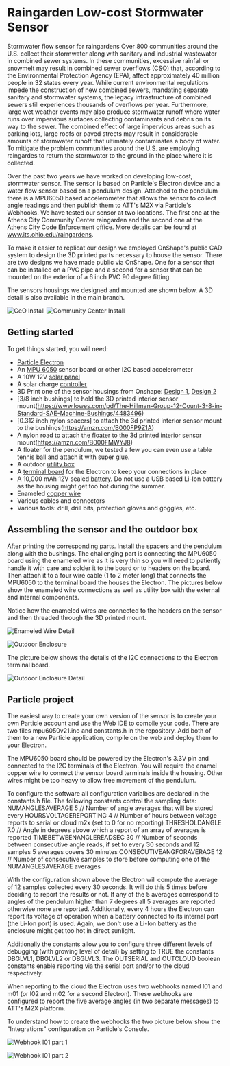 # Raingarden Low-cost Stormwater Sensor
Stormwater flow sensor for raingardens
Over 800 communities around the U.S. collect their stormwater along with sanitary and industrial wastewater in combined sewer systems. In these communities, excessive rainfall or snowmelt may result in combined sewer overflows (CSO) that, according to the Environmental Protection Agency (EPA), affect approximately 40 million people in 32 states every year. While current environmental regulations impede the construction of new combined sewers, mandating separate sanitary and stormwater systems, the legacy infrastructure of combined sewers still experiences thousands of overflows per year. Furthermore, large wet weather events may also produce stormwater runoff where water runs over impervious surfaces collecting contaminants and debris on its way to the sewer. The combined effect of large impervious areas such as parking lots, large roofs or paved streets may result in considerable amounts of stormwater runoff that ultimately contaminates a body of water. To mitigate the problem communities around the U.S. are employing raingardes to return the stormwater to the ground in the place where it is collected. 

Over the past two years we have worked on developing low-cost, stormwater sensor. The sensor is based on Particle's Electron device and a water flow sensor based on a pendulum design. Attached to the pendulum there is a MPU6050 based accelerometer that allows the sensor to collect angle readings and then publish them to ATT's M2X via Particle's Webhooks. We have tested our sensor at two locations. The first one at the Athens City Community Center raingarden and the second one at the Athens City Code Enforcement office. More details can be found at www.its.ohio.edu/raingardens.

To make it easier to replicat our design we employed OnShape's public CAD system to design the 3D printed parts necessary to house the sensor. There are two designs we have made public via OnShape. One for a sensor that can be installed on a PVC pipe and a second for a sensor that can be mounted on the exterior of a 6 inch PVC 90 degree fitting.

The sensors housings we designed and mounted are shown below. A 3D detail is also available in the main branch.

![CeO Install](https://raw.githubusercontent.com/OUSmartInfrastructure/raingardenSensor/master/images/athensCeOInstall.jpg) 
![Community Center Install](https://raw.githubusercontent.com/OUSmartInfrastructure/raingardenSensor/master/images/athensCommCenterInstall.png) 

## Getting started
To get things started, you will need:
 - [Particle Electron](https://www.particle.io/products/hardware)
 - An [MPU 6050](https://www.sparkfun.com/products/11028) sensor board or other I2C based accelerometer
 - A 10W 12V [solar panel](https://www.amazon.com/ALEKO%C2%AE-10W-10-Watt-%20Monocrystalline-Solar/dp/B00G4KHJN6)
 - A solar charge [controller](https://www.amazon.com/Sunix-Controller-Intelligent-Temperature-Compensation/dp/B01J5A6X92/ref=pd_sbs_86_2?_encoding=UTF8&refRID=B8DY326YZ77B3RJT9QPY&th=1)
 - 3D Print one of the sensor housings from Onshape: [Design 1](https://cad.onshape.com/documents/c7ef5115150ea284fa6ded5d/w/f29a5a49622384c412d514d9/e/a90ee472d2e98eb237201269), [Design 2](
https://cad.onshape.com/documents/ec36e10f84544662c55e4cf2/w/c337c54d4c1919a4cff84898/e/298fa85778e384ae9d079753)
 - [3/8 inch bushings] to hold the 3D printed interior sensor mount(https://www.lowes.com/pd/The-Hillman-Group-12-Count-3-8-in-Standard-SAE-Machine-Bushings/4483496)
 - [0.312 inch nylon spacers] to attach the 3d printed interior sensor mount to the bushings(https://amzn.com/B000FP9Z1A)
 - A nylon road to attach the floater to the 3d printed interior sensor mount(https://amzn.com/B000FMWYJ8)
 - A floater for the pendulum, we tested a few you can even use a table tennis ball and attach it with super glue.
 - A outdoor [utility box](https://www.amazon.com/Wise-%20Outdoors-5601-13-Small-%20Utility/dp/B0019JXDQE/)
 - A [terminal board](https://store.ncd.io/product/screw-terminal-breakout-board-for-particle-photon-or-particle-electron/) for the Electron to keep your connections in place
 - A 10,000 mAh 12V sealed [battery](https://www.amazon.com/12v-10Ah-SLA-Rechargeable-Battery/dp/B004WENYYE/ref=sr_1_1?rps=1&ie=UTF8&qid=1505693127&sr=8-1&keywords=12v+battery+10ah&refinements=p_85%3A2470955011). Do not use a USB based Li-Ion battery as the housing might get too hot during the summer.
 - Enameled [copper wire](https://www.adafruit.com/product/3522) 
 - Various cables and connectors
 - Various tools: drill, drill bits, protection gloves and goggles, etc.
 
 ## Assembling the sensor and the outdoor box
 After printing the corresponding parts. Install the spacers and the pendulum along with the bushings. The challenging part is connecting the MPU6050 board using the enameled wire as it is very thin so you will need to patiently handle it with care and solder it to the board or to headers on the board. Then attach it to a four wire cable (1 to 2 meter long) that connects the MPU6050 to the terminal board the houses the Electron. The pictures below show the enameled wire connections as well as utility box with the external and internal components.
 
Notice how the enameled wires are connected to the headers on the sensor and then threaded through the 3D printed mount.

![Enameled Wire Detail](https://raw.githubusercontent.com/OUSmartInfrastructure/raingardenSensor/master/images/athensCommCenterBoardDetails.jpg)

![Outdoor Enclosure](https://raw.githubusercontent.com/OUSmartInfrastructure/raingardenSensor/master/images/outdoorEnclosure.jpg)

The picture below shows the details of the I2C connections to the Electron terminal board.

![Outdoor Enclosure Detail](https://raw.githubusercontent.com/OUSmartInfrastructure/raingardenSensor/master/images/outdoorEnclosure2.jpg)
 
 
 ## Particle project
 The easiest way to create your own version of the sensor is to create your own Particle account and use the Web IDE to compile your code. There are two files mpu6050v21.ino and constants.h in the repository. Add both of them to a new Particle application, compile on the web and deploy them to your Electron.
 
 The MPU6050 board should be powered by the Electron's 3.3V pin and connected to the I2C terminals of the Electron. You will require the enamel copper wire to connect the sensor board terminals inside the housing. Other wires might be too heavy to allow free movement of the pendulum.
 
 To configure the software all configuration varialbes are declared in the constants.h file.
 The following constants control the sampling data:
 NUMANGLESAVERAGE            5               // Number of angle averages that will be stored every 
 HOURSVOLTAGEREPORTING       4               // Number of hours between voltage reports to serial or cloud m2x (set to 0 for no reporting)
 THRESHOLDANGLE              7.0             // Angle in degrees above which a report of an array of averages is reported
 TIMEBETWEENANGLEREADSEC     30              // Number of seconds between consecutive angle reads, if set to every 30 seconds and 12 samples 5 averages covers 30 minutes
 CONSECUTIVEANGFORAVERAGE    12              // Number of consecutive samples to store before computing one of the NUMANGLESAVERAGE averages
 
 With the configuration shown above the Electron will compute the average of 12 samples collected every 30 seconds. It will do this 5 times before deciding to report the results or not. If any of the 5 averages correspond to angles of the pendulum higher than 7 degrees all 5 averages are reported otherwise none are reported. Additionally, every 4 hours the Electron can report its voltage of operation when a battery connected to its internal port (the Li-Ion port) is used. Again, we don't use a Li-Ion battery as the enclosure might get too hot in direct sunlight.
 
 Additionally the constants allow you to configure three different levels of debugging (with growing level of detail) by setting to TRUE the constants DBGLVL1, DBGLVL2 or DBGLVL3. The OUTSERIAL and OUTCLOUD boolean constants enable reporting via the serial port and/or to the cloud respectively.
 
 When reporting to the cloud the Electron uses two webhooks named l01 and m01 (or l02 and m02 for a second Electron). These webhooks are configured to report the five average angles (in two separate messages) to ATT's M2X platform.
 
 To understand how to create the webhooks the two picture below show the "Integrations" configuration on Particle's Console.

![Webhook l01 part 1](https://raw.githubusercontent.com/OUSmartInfrastructure/raingardenSensor/master/images/webhookl01example01.jpg)

![Webhook l01 part 2](https://raw.githubusercontent.com/OUSmartInfrastructure/raingardenSensor/master/images/webhookl01example01Continuation.jpg)

